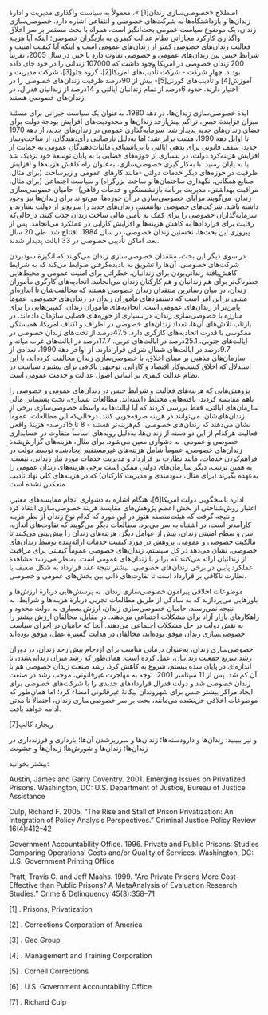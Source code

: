 اصطلاح «خصوصی‌سازی زندان[1] »، معمولاً به سیاست واگذاری مدیریت و ادارۀ زندان‌ها و بازداشتگاه‌ها به شرکت‌های خصوصی و انتفاعی اشاره دارد. خصوصی‌سازی زندان، یک موضوع سیاست عمومی بحث‌انگیز است، همراه با بحث مستمر بر سر اخلاق واگذاری کارکرد مجازاتی نظام عدالت کیفری به بازیگران خصوصی؛ اینکه آیا هزینة فعالیت زندان‌های خصوصی کمتر از زندان‌های عمومی است و اینکه آیا کیفیت امنیت و شرایط حبس بین زندان‌های عمومی و خصوصی تفاوت دارد یا خیر. در سال 2005، تقریباً 200 زندان خصوصی در امریکا وجود داشت که 107000 زندانی را در خود جای داده بودند. چهار شرکت - شرکت تأدیب‌های امریکا[2]، گروه جئو[3]، شرکت مدیریت و آموزش[4] و تأدیب‌های کورنل[5]- بیش از 90درصد ظرفیت زندان‌های خصوصی را در اختیار دارند. حدود 6درصد از تمام زندانیان ایالتی و 14درصد از زندانیان فدرال، در زندان‌های خصوصی هستند. 

ایدة خصوصی‌سازی زندان‌ها، در دهة 1980، به‌‌عنوان یک سیاست جبرانی برای مسئلة میزان فزایندة حبس، تراکم بیش‌ازحد زندان‌ها و محدودیت‌های افزایش بودجة دولت برای فضای زندان‌های جدید پدیدار شد. سرمایه‌گذاری عمومی در زندان‌های جدید، از دهة 1970 تا اوایل دهة 1990، هشت برابر شد؛ اما به‌دلیل نارضایتی رأی‌دهندگان، از ساخت‌وساز جدید، سقف قانونی برای بدهی ایالتی یا بی‌اشتیاقی مالیات‌دهندگان عمومی به حمایت از افزایش هزینه‌کرد دولت، در بسیاری از حوزه‌های قضایی یا به پایان توسعة خود نزدیک شد یا به پایان رسید. با به‌کار گیری خصوصی‌سازی، به‌عنوان راه کاهش هزینه‌ها و افزایش ظرفیت در حوزه‌های دیگر خدمات دولتی -مانند کارهای عمومی و زیرساخت (برای مثال، صنایع همگانی، نگهداری ساختمان‌ها و ساخت بزرگراه) و سیاست اجتماعی (برای مثال، مراقبت بهداشتی، مدیریت برنامة بازنشستگی و خدمات رفاهی)- حامیان خصوصی‌سازی زندان، می‌گویند مزایای خصوصی‌سازی در آن حوزه‌ها، می‌تواند برای زندان‌ها نیز وجود داشته باشد. شرکت‌های خصوصی توانستند، زندان‌های جدید را سریع‌تر از دولت بسازند و سرمایه‌گذاران خصوصی را برای کمک به تأمین مالی ساخت زندان جذب کنند، درحالی‌که رقابت برای قراردادها به کاهش هزینه‌ها و افزایش کارایی در عملکرد می‌انجامد. پس از پیروزی این بحث‌ها، نخستین زندان خصوصی، در سال 1984، افتتاح شد. طی 20 سال بعد، اماکن تأدیبی خصوصی در 33 ایالت پدیدار شدند. 

در سوی دیگر این بحث، منتقدان خصوصی‌سازی زندان می‌گویند که انگیزة سودبردن شرکت‌های خصوصی، آن‌ها را تشویق به نادیده‌گرفتن ضوابط می‌کند که به شرایط کاهش‌یافتة زندانی‌بودن برای زندانیان، خطراتی برای امنیت عمومی و محیط‌هایی خطرناک‌تر برای هم زندانیان و هم کارکنان زندان می‌انجامد. اتحادیه‌های کارگری مأموران زندان، در میان رساترین منتقدان زندان خصوصی هستند که مخالفت‌شان تا اندازه‌ای مبتنی بر این امر است که دستمزدهای مأموران زندان در زندان‌های خصوصی، عموماً پایین‌تر از زندان‌های عمومی است. اتحادیه‌های مأموران زندان، کمپین‌هایی را برای مبارزه با خصوصی‌سازی زندان، در بسیاری از حوزه‌های قضایی سازمان داده‌اند. در بازتاب تلاش‌های آن‌ها، تعداد زندان‌های خصوصی در اطراف و اکناف امریکا، همبستگی معکوسی با قدرت اتحادیه‌های کارگری دارد. 47.5درصد از تخت‌های زندان خصوصی در ایالت‌های جنوبی، 25.1درصد در ایالت‌های غربی، 17.7درصد در ایالت‌های غرب میانه و 9.7درصد در ایالت‌های شمال شرقی قرار دارند. از اواخر دهة 1990، تعدادی از سازمان‌های مذهبی بر مبنای اخلاق، با خصوصی‌سازی زندان مخالفت کرده‌اند، با این استدلال که اخلاق کسب‌وکار اقتصاد و کارایی، توجیهی ناکافی برای پیشبرد سیاست در نظام عدالت کیفری بر اساس اصول عدالت و خدمت عمومی است.

پژوهش‌هایی که هزینه‌های فعالیت و شرایط حبس در زندان‌های عمومی و خصوصی را باهم مقایسه کردند، یافته‌هایی مختلط داشته‌اند. مطالعات بسیاری، تحت پشتیبانی مالی سازمان‌های ایالتی، فقط بررسی کردند که آیا ایالت‌ها به واسطة خصوصی‌سازی برخی از زندان‌های‌شان، می‌توانند در هزینه صرفه‌جویی کنند. درحالی‌که این مطالعات، عموماً نشان می‌دهند که زندان‌های خصوصی، کم‌هزینه‌تر هستند - 8 تا 15درصد- هزینۀ واقعی فعالیت هرکدام از این دو دسته از زندان‌ها، به‌دلیل رویه‌های اساساً متفاوت در حسابداری خصوصی و عمومی، به دشواری معین می‌شود. برای مثال، هزینه‌های گزارش‌شدة زندان‌های خصوصی، عموماً شامل هزینه‌های غیرمستقیم ایجادشده توسط دولت در فراهم‌کردن خدمات، مانند نظارت بر قرارداد و مدیریت خدمات مورد نیاز زندانی، نیست. به همین ترتیب، دیگر سازمان‌های دولتی ممکن است برخی هزینه‌های زندان عمومی را به‌عهده بگیرند (برای مثال، سودمندی و مدیریت کارکنان) که در هزینه‌های کلی نهاد تأدیب منعکس نشده است.

 ادارة پاسخگویی دولت امریکا[6]، هنگام اشاره به دشواری انجام مقایسه‌های معتبر، اعتبار روش‌شناختی از بخش اعظم پژوهش‌های مقایسة هزینة خصوصی‌سازی انتقاد کرد و نتیجه گرفت که هیئت‌منصفه هنوز در این مورد که کدام نوع زندان از نظر هزینه کارآمدتر است، در اشتباه به سر می‌برد. مطالعات دیگر می‌گویند که تفاوت‌های اندازه، سن و سطح امنیتی زندان، بیش از عوامل دیگر، هزینه‌های زندان را پیش‌بینی می‌کنند تا مالکیت خصوصی و عمومی. پژوهش در مورد کیفیت خدمات ارائه‌شده توسط زندان‌های خصوصی، نشان می‌دهد در کل سیستم، زندان‌های خصوصی عموماً کیفیتی برای مراقبت از زندانیان ارائه می‌کنند که برابر با زندان‌های عمومی است. به‌نظر می‌رسد مشاهدة عملکرد پایین در برخی زندان‌های خصوصی، بیشتر نتیجة عقد قرارداد به شکل ضعیف یا نظارت ناکافی بر قرارداد است تا تفاوت‌های ذاتی بین بخش‌های عمومی و خصوصی.

 موضوعات اخلاقی پیرامون خصوصی‌سازی زندان، به پرسش‌هایی دربارة ارزش‌ها و باورهایی می‌پردازند که به سادگی از طریق مطالعات تجربی دربارة هزینه‌ها و شرایط، به نتیجه نمی‌رسند. حامیان خصوصی‌سازی زندان، ارزش بسیاری به دولت محدود و راهکارهای بازار آزاد برای مشکلات اجتماعی می‌دهند. در مقابل، مخالفان ارزش بیشتر را به نقش دولت در حل مشکلات اجتماعی می‌دهند. آنجا که حامیان در اجرای سیاست خصوصی‌سازی زندان موفق بوده‌اند، مخالفان در هدایت گسترة عمل، موفق بوده‌اند.

خصوصی‌سازی زندان، به‌‌عنوان درمانی مناسب برای ازدحام بیش‌ازحد زندان، در دوران رشد سریع جمعیت زندانیان، عمل کرده است. همان‌طور که رشد میزان زندانی‌شدن تا اندازه‌ای در پایان سدة بیستم، شروع به کاهش کرد، رشد صنعت زندان خصوصی هم با آن کم شد. پس از 11 سپتامبر 2001، توجه به مهاجرت غیرقانونی، موجب رشد در صنعت زندان خصوصی شد و دولت فدرال قراردادهای جدیدی را با شرکت‌های خصوصی برای ایجاد مراکز بیشتر حبس برای شهروندان بیگانۀ غیرقانونی امضاء کرد؛ اما همان‌طور که موضوعات اخلاقی حل‌نشده می‌مانند، بحث بر سر خصوصی‌سازی زندان، احتمالاً تا مدتی ادامه خواهد یافت.

 ریچارد کالپ[7]

  


 و نیز ببینید: زندان‌ها و دارودسته‌ها؛ زندان‌ها و سرریزشدن آن‌ها؛ بارداری و فرزندداری در زندان‌ها؛ زندان‌ها و شورش‌ها؛ زندان‌ها و خشونت

  


بیشتر بخوانید:

  


Austin, James and Garry Coventry. 2001. Emerging Issues on Privatized Prisons. Washington, DC: U.S. Department of Justice, Bureau of Justice Assistance

Culp, Richard F. 2005. “The Rise and Stall of Prison Privatization: An Integration of Policy Analysis Perspectives.” Criminal Justice Policy Review 16(4):412–42

Government Accountability Office. 1996. Private and Public Prisons: Studies Comparing Operational Costs and/or Quality of Services. Washington, DC: U.S. Government Printing Office

Pratt, Travis C. and Jeff Maahs. 1999. “Are Private Prisons More Cost-Effective than Public Prisons? A MetaAnalysis of Evaluation Research Studies.” Crime & Delinquency 45(3):358–71

 [1] . Prisons, Privatization

[2] . Corrections Corporation of America

[3] . Geo Group

[4] . Management and Training Corporation

[5] . Cornell Corrections

 [6] . U.S. Government Accountability Office

[7] . Richard Culp

  


  


 

  


 